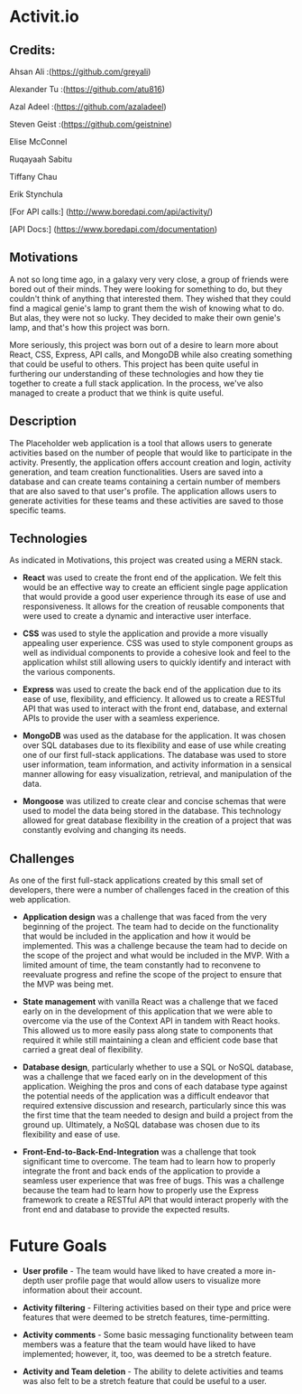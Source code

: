 # Activit.io

## Credits:

Ahsan Ali
:(https://github.com/greyali)

Alexander Tu
:(https://github.com/atu816)

Azal Adeel
:(https://github.com/azaladeel)

Steven Geist
:(https://github.com/geistnine)

Elise McConnel

Ruqayaah Sabitu

Tiffany Chau

Erik Stynchula 


[For API calls:] (http://www.boredapi.com/api/activity/)

[API Docs:] (https://www.boredapi.com/documentation)


## Motivations

A not so long time ago, in a galaxy very very close, a group of friends were bored out of their minds. They were looking for something to do, but they couldn't think of anything that interested them. They wished that they could find a magical genie's lamp to grant them the wish of knowing what to do. But alas, they were not so lucky. They decided to make their own genie's lamp, and that's how this project was born. 

More seriously, this project was born out of a desire to learn more about React, CSS, Express, API calls, and MongoDB while also creating something that could be useful to others. This project has been quite useful in furthering our understanding of these technologies and how they tie together to create a full stack application. In the process, we've also managed to create a product that we think is quite useful. 


## Description

The Placeholder web application is a tool that allows users to generate activities based on the number of people that would like to participate in the activity. Presently, the application offers account creation and login, activity generation, and team creation functionalities. Users are saved into a database and can create teams containing a certain number of members that are also saved to that user's profile. The application allows users to generate activities for these teams and these activities are saved to those specific teams. 


## Technologies

As indicated in Motivations, this project was created using a MERN stack. 

  - **React** was used to create the front end of the application. We felt this would be an effective way to create an efficient single page application that would provide a good user experience through its ease of use and responsiveness. It allows for the creation of reusable components that were used to create a dynamic and interactive user interface.

  - **CSS** was used to style the application and provide a more visually appealing user experience. CSS was used to style component groups as well as individual components to provide a cohesive look and feel to the application whilst still allowing users to quickly identify and interact with the various components.

  - **Express** was used to create the back end of the application due to its ease of use, flexibility, and efficiency. It allowed us to create a RESTful API that was used to interact with the front end, database, and external APIs to provide the user with a seamless experience. 

  - **MongoDB** was used as the database for the application. It was chosen over SQL databases due to its flexibility and ease of use while creating one of our first full-stack applications. The database was used to store user information, team information, and activity information in a sensical manner allowing for easy visualization, retrieval, and manipulation of the data. 

  - **Mongoose** was utilized to create clear and concise schemas that were used to model the data being stored in the database. This technology allowed for great database flexibility in the creation of a project that was constantly evolving and changing its needs.


## Challenges

As one of the first full-stack applications created by this small set of developers, there were a number of challenges faced in the creation of this web application. 

  - **Application design** was a challenge that was faced from the very beginning of the project. The team had to decide on the functionality that would be included in the application and how it would be implemented. This was a challenge because the team had to decide on the scope of the project and what would be included in the MVP. With a limited amount of time, the team constantly had to reconvene to reevaluate progress and refine the scope of the project to ensure that the MVP was being met.

  - **State management** with vanilla React was a challenge that we faced early on in the development of this application that we were able to overcome via the use of the Context API in tandem with React hooks. This allowed us to more easily pass along state to components that required it while still maintaining a clean and efficient code base that carried a great deal of flexibility. 

  - **Database design**, particularly whether to use a SQL or NoSQL database, was a challenge that we faced early on in the development of this application. Weighing the pros and cons of each database type against the potential needs of the application was a difficult endeavor that required extensive discussion and research, particularly since this was the first time that the team needed to design and build a project from the ground up. Ultimately, a NoSQL database was chosen due to its flexibility and ease of use.

  - **Front-End-to-Back-End-Integration** was a challenge that took significant time to overcome. The team had to learn how to properly integrate the front and back ends of the application to provide a seamless user experience that was free of bugs. This was a challenge because the team had to learn how to properly use the Express framework to create a RESTful API that would interact properly with the front end and database to provide the expected results. 


# Future Goals

  - **User profile** - The team would have liked to have created a more in-depth user profile page that would allow users to visualize more information about their account.

  - **Activity filtering** - Filtering activities based on their type and price were features that were deemed to be stretch features, time-permitting. 

  - **Activity comments** - Some basic messaging functionality between team members was a feature that the team would have liked to have implemented; however, it, too, was deemed to be a stretch feature.

  - **Activity and Team deletion** - The ability to delete activities and teams was also felt to be a stretch feature that could be useful to a user. 



